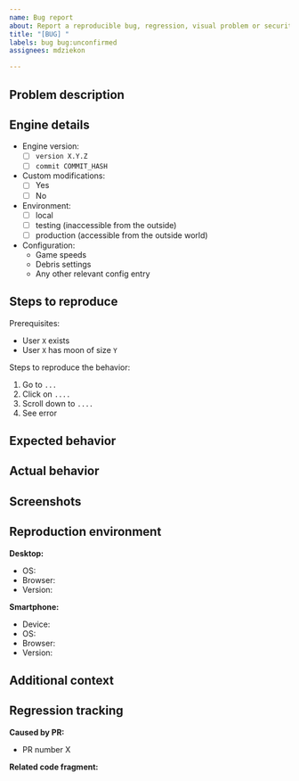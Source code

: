 ```yaml
---
name: Bug report
about: Report a reproducible bug, regression, visual problem or security vulnerability.
title: "[BUG] "
labels: bug bug:unconfirmed
assignees: mdziekon

---
```


## Problem description

<!--
  [REQUIRED]
  Please provide a clear and concise description of what the bug is.

  Important note: in cases of detected security vulnerabilities, first consider contacting the authors directly (eg. via email) rather than via Github issues.
-->

## Engine details

<!--
  [REQUIRED]
  Please provide details of your game server's instance.

  Remember: providing your secrets (eg. DB passwords) is never recommended nor required!

  Note: In square brackets, type X where the value matches your scenario.
-->

- Engine version: 
    - [ ] `version X.Y.Z` <!-- (eg. `version 1.0.0`) -->
    - [ ] `commit COMMIT_HASH` <!-- (when using dev version, include the local HEAD commit hash, eg. `commit 854fd9c44f8bb3a476e2b7ce449a06435a42eb03`) -->
- Custom modifications:
    - [ ] Yes
    - [ ] No
- Environment:
    - [ ] local
    - [ ] testing (inaccessible from the outside)
    - [ ] production (accessible from the outside world)
- Configuration:
    - Game speeds
    - Debris settings
    - Any other relevant config entry

## Steps to reproduce

Prerequisites:
- User `X` exists
- User `X` has moon of size `Y`

<!--
  [MOSTLY REQUIRED]
  If applicable, include as many details as possible about any prerequisites necessary to start the reproduction. Such details include engine configuration, initial details of an entity (eg. planet, user, fleet row), or your machine's configuration in cases of performance degradation.
-->

Steps to reproduce the behavior:
1. Go to `...`
2. Click on `....`
3. Scroll down to `....`
4. See error

<!--
  [REQUIRED]
  Your bug will get fixed much faster if we can run your steps right away.
  Issues without reproduction steps, code examples or at least minimum details about the circumstances of the problem may be immediately closed as invalid or impossible to reproduce.
-->

## Expected behavior

<!--
  [REQUIRED]
  Please provide a clear and concise description of what you expected to happen.
-->

## Actual behavior

<!--
  [REQUIRED]
  Please provide a clear and concise description of what actually happened when the provided steps were followed.
-->

## Screenshots

<!--
  [OPTIONAL]
  If applicable, add screenshots to help explain your problem.
-->

## Reproduction environment

<!--
  [OPTIONAL]
  If applicable, provide details related to the problem reproduction environment.
  For example, if the reported bug is related to an element being displayed incorrectly, write down as much information as possible about the used browser.
  If you've noticed that a problem is reproducible on one environment, but not the other, write that down as well.
-->

**Desktop:**
 - OS: <!-- [e.g. Windows 10] -->
 - Browser: <!-- [e.g. Chrome, Firefox] -->
 - Version: <!-- [e.g. 22] -->

**Smartphone:**
 - Device: <!-- [e.g. iPhone6] -->
 - OS: <!-- [e.g. iOS8.1] -->
 - Browser: <!-- [e.g. Stock browser, Safari] -->
 - Version: <!-- [e.g. 22] -->

## Additional context

<!--
  [OPTIONAL]
  Add any other context about the problem here.
-->

## Regression tracking

<!--
  [OPTIONAL]
  If you do happen to know (or suspect) which code fragment or introduced Pull Request causes the issue, let us know about that by providing these details here.
-->

**Caused by PR:**
 - PR number X <!-- [eg. #987654321] -->

**Related code fragment:**

<!--
  Code preview linking template:

  https://github.com/mdziekon/UniEngine/blob/<COMMIT_HASH>/<FILE_RELATIVE_PATH>#L<FRAGMENT_START_LINE>-L<FRAGMENT_END_LINE>
-->
